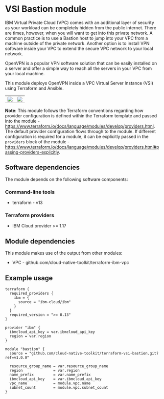 # VSI Bastion module

IBM Virtual Private Cloud (VPC) comes with an additional layer of security as your workload can be completely hidden from the public internet. There are times, however, when you will want to get into this private network. A common practice is to use a Bastion host to jump into your VPC from a machine outside of the private network. Another option is to install VPN software inside your VPC to extend the secure VPC network to your local network.

OpenVPN is a popular VPN software solution that can be easily installed on a server and offer a simple way to reach all the servers in your VPC from your local machine.

This module deploys OpenVPN inside a VPC Virtual Server Instance (VSI) using Terraform and Ansible.

<table cellspacing="10" border="0">
  <tr>
    <td>
      <img src="docs/architecture.png" />
    </td>
    <td>
      <img src="docs/openvpn.png" />
    </td>
  </tr>
</table>

**Note:** This module follows the Terraform conventions regarding how provider configuration is defined within the Terraform template and passed into the module - https://www.terraform.io/docs/language/modules/develop/providers.html. The default provider configuration flows through to the module. If different configuration is required for a module, it can be explicitly passed in the `providers` block of the module - https://www.terraform.io/docs/language/modules/develop/providers.html#passing-providers-explicitly.

## Software dependencies

The module depends on the following software components:

### Command-line tools

- terraform - v13

### Terraform providers

- IBM Cloud provider >= 1.17

## Module dependencies

This module makes use of the output from other modules:

- VPC - github.com/cloud-native-toolkit/terraform-ibm-vpc

## Example usage

```hcl-terraform
terraform {
  required_providers {
    ibm = {
      source = "ibm-cloud/ibm"
    }
  }
  required_version = ">= 0.13"
}

provider "ibm" {
  ibmcloud_api_key = var.ibmcloud_api_key
  region = var.region
}

module "bastion" {
  source = "github.com/cloud-native-toolkit/terraform-vsi-bastion.git?ref=v1.0.0"

  resource_group_name = var.resource_group_name
  region              = var.region
  name_prefix         = var.name_prefix
  ibmcloud_api_key    = var.ibmcloud_api_key
  vpc_name            = module.vpc.name
  subnet_count        = module.vpc.subnet_count
}
```

